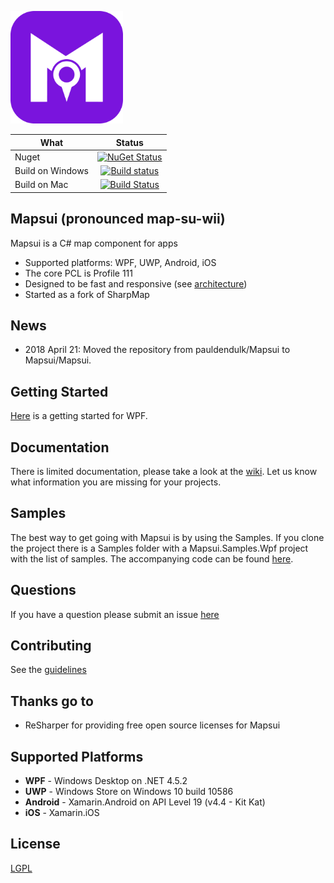 <p align="left"><img src="Docs/Images/logo/icon.png" alt="Mapsui" height="180px"></p>

| What  | Status  | 
| ------------- |:-------------:|
| Nuget   | [![NuGet Status](http://img.shields.io/nuget/v/Mapsui.svg?style=flat)](https://www.nuget.org/packages/Mapsui/) |
| Build on Windows    | [![Build status](https://ci.appveyor.com/api/projects/status/p20w43qv4ixkkftp?svg=true)](https://ci.appveyor.com/project/pauldendulk/mapsui) |
| Build on Mac | [![Build Status](https://www.bitrise.io/app/119dabd1302841a1/status.svg?token=KH9mbi7R6uLBz0iUZjbvJw&branch=master)](https://www.bitrise.io/app/119dabd1302841a1) |

## Mapsui (pronounced map-su-wii)

Mapsui is a C# map component for apps

- Supported platforms: WPF, UWP, Android, iOS
- The core PCL is Profile 111
- Designed to be fast and responsive (see [architecture](https://github.com/pauldendulk/Mapsui/wiki/Async-Fetching))
- Started as a fork of SharpMap

## News
- 2018 April 21: Moved the repository from pauldendulk/Mapsui to Mapsui/Mapsui. 

## Getting Started
[Here](https://github.com/pauldendulk/Mapsui/wiki/Getting-Started-with-Mapsui) is a getting started for WPF.

## Documentation
There is limited documentation, please take a look at the [wiki](https://github.com/pauldendulk/Mapsui/wiki). Let us know what information you are missing for your projects. 

## Samples
The best way to get going with Mapsui is by using the Samples. If you clone the project there is a Samples folder with a Mapsui.Samples.Wpf project with the list of samples. The accompanying code can be found [here](https://github.com/pauldendulk/Mapsui/tree/master/Samples/Mapsui.Samples.Common/Maps).

## Questions
If you have a question please submit an issue [here](https://github.com/pauldendulk/Mapsui/issues)

## Contributing
See the [guidelines](CONTRIBUTING.md)

## Thanks go to
- ReSharper for providing free open source licenses for Mapsui

## Supported Platforms

- **WPF** - Windows Desktop on .NET 4.5.2
- **UWP** - Windows Store on Windows 10 build 10586
- **Android** - Xamarin.Android on API Level 19 (v4.4 - Kit Kat)
- **iOS** - Xamarin.iOS

## License 

[LGPL](https://raw.githubusercontent.com/pauldendulk/Mapsui/master/LICENSE.md)
